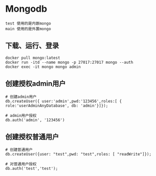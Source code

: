 # Mongodb
```text
test 使用的是内嵌mongo
main 使用的是外置mongo
```
## 下载、运行、登录
```shell
docker pull mongo:latest
docker run -itd --name mongo -p 27017:27017 mongo --auth
docker exec -it mongo mongo admin
```
## 创建授权admin用户
```
# 创建admin用户
db.createUser({ user:'admin',pwd:'123456',roles:[ { role:'userAdminAnyDatabase', db: 'admin'}]});

# admin用户授权
db.auth('admin', '123456')
```
## 创建授权普通用户
```
# 创建普通用户
db.createUser({user: "test",pwd: "test",roles: [ "readWrite"]});

# 对普通用户授权
db.auth('test','test');
```
